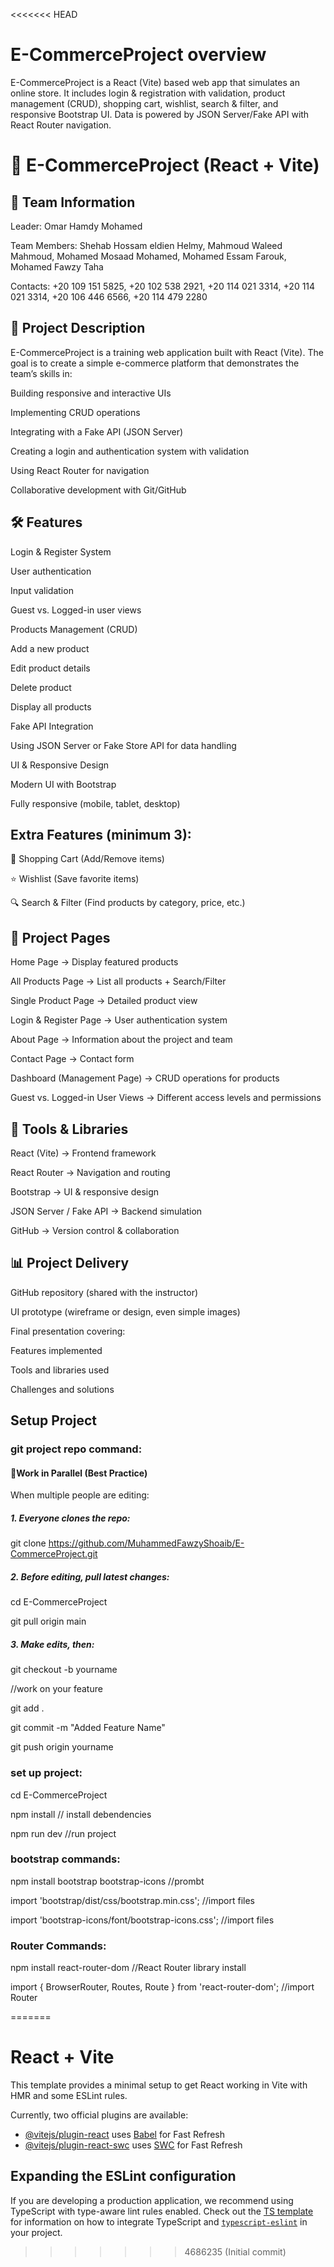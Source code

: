 <<<<<<< HEAD
# E-CommerceProject overview
E-CommerceProject is a React (Vite) based web app that simulates an online store. It includes login &amp; registration with validation, product management (CRUD), shopping cart, wishlist, search &amp; filter, and responsive Bootstrap UI. Data is powered by JSON Server/Fake API with React Router navigation.

# 🛒 E-CommerceProject (React + Vite)
## 📌 Team Information

Leader: Omar Hamdy Mohamed

Team Members: Shehab Hossam eldien Helmy, Mahmoud Waleed Mahmoud, Mohamed Mosaad Mohamed, Mohamed Essam Farouk, Mohamed Fawzy Taha

Contacts: +20 109 151 5825, +20 102 538 2921, +20 114 021 3314, +20 114 021 3314, +20 106 446 6566, +20 114 479 2280

## 🎯 Project Description

E-CommerceProject is a training web application built with React (Vite).
The goal is to create a simple e-commerce platform that demonstrates the team’s skills in:

Building responsive and interactive UIs

Implementing CRUD operations

Integrating with a Fake API (JSON Server)

Creating a login and authentication system with validation

Using React Router for navigation

Collaborative development with Git/GitHub

## 🛠️ Features

Login & Register System

User authentication

Input validation

Guest vs. Logged-in user views

Products Management (CRUD)

Add a new product

Edit product details

Delete product

Display all products

Fake API Integration

Using JSON Server or Fake Store API for data handling

UI & Responsive Design

Modern UI with Bootstrap

Fully responsive (mobile, tablet, desktop)

## Extra Features (minimum 3):

🛒 Shopping Cart (Add/Remove items)

⭐ Wishlist (Save favorite items)

🔍 Search & Filter (Find products by category, price, etc.)

## 📄 Project Pages

Home Page → Display featured products

All Products Page → List all products + Search/Filter

Single Product Page → Detailed product view

Login & Register Page → User authentication system

About Page → Information about the project and team

Contact Page → Contact form

Dashboard (Management Page) → CRUD operations for products

Guest vs. Logged-in User Views → Different access levels and permissions

## 🔧 Tools & Libraries

React (Vite) → Frontend framework

React Router → Navigation and routing

Bootstrap → UI & responsive design

JSON Server / Fake API → Backend simulation

GitHub → Version control & collaboration

## 📊 Project Delivery

GitHub repository (shared with the instructor)

UI prototype (wireframe or design, even simple images)

Final presentation covering:

Features implemented

Tools and libraries used

Challenges and solutions

## Setup Project
  ### git project repo command:
  #### 🔹Work in Parallel (Best Practice)

  When multiple people are editing:

  ##### 1. Everyone clones the repo:

  git clone https://github.com/MuhammedFawzyShoaib/E-CommerceProject.git


  ##### 2. Before editing, pull latest changes:

  cd E-CommerceProject

  git pull origin main
  
  ##### 3. Make edits, then:
  
  git checkout -b yourname
  
  //work on your feature
  
  git add .
  
  git commit -m "Added Feature Name"
  
  git push origin yourname

  
  ### set up project:
  
  cd E-CommerceProject
  
  npm install    // install debendencies
  
  npm run dev    //run project
  
  
  ### bootstrap commands:
  
  npm install bootstrap bootstrap-icons //prombt
  
  import 'bootstrap/dist/css/bootstrap.min.css'; //import files
  
  import 'bootstrap-icons/font/bootstrap-icons.css'; //import files
    
  ### Router Commands:
  
   npm install react-router-dom //React Router library install
   
   import { BrowserRouter, Routes, Route } from 'react-router-dom'; //import Router
   
    


=======
# React + Vite

This template provides a minimal setup to get React working in Vite with HMR and some ESLint rules.

Currently, two official plugins are available:

- [@vitejs/plugin-react](https://github.com/vitejs/vite-plugin-react/blob/main/packages/plugin-react) uses [Babel](https://babeljs.io/) for Fast Refresh
- [@vitejs/plugin-react-swc](https://github.com/vitejs/vite-plugin-react/blob/main/packages/plugin-react-swc) uses [SWC](https://swc.rs/) for Fast Refresh

## Expanding the ESLint configuration

If you are developing a production application, we recommend using TypeScript with type-aware lint rules enabled. Check out the [TS template](https://github.com/vitejs/vite/tree/main/packages/create-vite/template-react-ts) for information on how to integrate TypeScript and [`typescript-eslint`](https://typescript-eslint.io) in your project.
>>>>>>> 4686235 (Initial commit)

